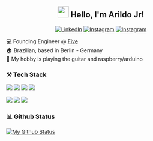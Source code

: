 <h2 align="center">  <img src="https://media.giphy.com/media/hvRJCLFzcasrR4ia7z/giphy.gif" width="30px"> Hello, I'm Arildo Jr! </h2>

<p align="center">
  <a href="https://www.linkedin.com/in/arildoborgesjr" target="_blank"><img src="https://img.shields.io/badge/LinkedIn-%230077B5.svg?&style=flat-square&logo=linkedin&logoColor=white" alt="LinkedIn"></a>
  <a href="https://www.instagram.com/arildoborgesjr/" target="_blank"><img src="https://img.shields.io/badge/Instagram-%23E4405F.svg?&style=flat-square&logo=instagram&logoColor=white" alt="Instagram"></a>
  <a href="https://github.com/arildojr7" target="_blank"><img src="http://hits.dwyl.com/arildojr7/arildojr7.svg" alt="Instagram"></a>
</p>

:computer: Founding Engineer @ <a href="https://www.five.id" target="_blank">Five</a><br>
:house:  Brazilian, based in Berlin - Germany<br>
:guitar:  My hobby is playing the guitar and raspberry/arduino<br>

### ⚒️ Tech Stack

<p>
  <img src="https://img.shields.io/badge/kotlin%20-%23323330.svg?&style=for-the-badge&logo=kotlin"/>
  <img src="https://img.shields.io/badge/android%20-%23323330.svg?&style=for-the-badge&logo=android"/>
  <img src="https://img.shields.io/badge/typescript-3178C5.svg?&style=for-the-badge&logo=typescript&logoColor=white"/>
  <img src="https://img.shields.io/badge/git%20-%23F05033.svg?&style=for-the-badge&logo=git&logoColor=white"/>
</p>
<p>
  <img src="https://img.shields.io/badge/spring%20-%23323330.svg?&style=for-the-badge&logo=spring"/>
  <img src="https://img.shields.io/badge/node.js%20-%2368a063.svg?&style=for-the-badge&logo=node.js&logoColor=white"/>
  <img src="https://img.shields.io/badge/mongodb%20-%23323330.svg?&style=for-the-badge&logo=mongodb"/>
</p>

<!-- 
### Latest Blog Post
WIP
-->

### 📊 Github Status
[![My Github Status](https://github-readme-stats.vercel.app/api?username=arildojr7&count_private=true&show_icons=true&theme=dracula&line_height=27)](https://github.com/arildojr7)
